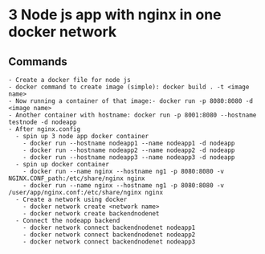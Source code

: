# 3 Node js app with nginx in one docker network

## Commands
    - Create a docker file for node js
    - docker command to create image (simple): docker build . -t <image name>
    - Now running a container of that image:- docker run -p 8080:8080 -d <image name>
    - Another container with hostname: docker run -p 8001:8080 --hostname testnode -d nodeapp
    - After nginx.config
      - spin up 3 node app docker container
        - docker run --hostname nodeapp1 --name nodeapp1 -d nodeapp
        - docker run --hostname nodeapp2 --name nodeapp2 -d nodeapp
        - docker run --hostname nodeapp3 --name nodeapp3 -d nodeapp
      - spin up docker container
        - docker run --name nginx --hostname ng1 -p 8080:8080 -v NGINX.CONF_path:/etc/share/nginx nginx
        - docker run --name nginx --hostname ng1 -p 8080:8080 -v /user/app/nginx.conf:/etc/share/nginx nginx
      - Create a network using docker
        - docker network create <network name>
        - docker network create backendnodenet
      - Connect the nodeapp backend
        - docker network connect backendnodenet nodeapp1
        - docker network connect backendnodenet nodeapp2
        - docker network connect backendnodenet nodeapp3